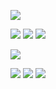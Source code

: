 [<img src="https://img.shields.io/badge/dynamic/json?color=%23000&label=codewars&labelColor=333333&style=for-the-badge&prefix=%20total%20&query=codeChallenges.totalCompleted&suffix=%20solved%20&url=https%3A%2F%2Fwww.codewars.com%2Fapi%2Fv1%2Fusers%2Fkrapjost&logo=codewars&logoColor=B92F21"/>](https://www.codewars.com/users/krapjost)
   
[<img src="https://img.shields.io/badge/dynamic/json?color=F7DF1E&label=&labelColor=333333&style=flat-square&prefix=%F0%9F%92%A8%20&query=ranks.languages.javascript.name&url=https%3A%2F%2Fwww.codewars.com%2Fapi%2Fv1%2Fusers%2Fkrapjost&logo=javascript&logoColor=F7DF1E&logoWidth=20"/>](https://www.codewars.com/users/krapjost)
[<img src="https://img.shields.io/badge/dynamic/json?color=00add8&label=&labelColor=333333&style=flat-square&prefix=%F0%9F%8D%A7%20&query=ranks.languages.go.name&url=https%3A%2F%2Fwww.codewars.com%2Fapi%2Fv1%2Fusers%2Fkrapjost&logo=go&logoColor=00add8&logoWidth=20"/>](https://www.codewars.com/users/krapjost)
[<img src="https://img.shields.io/badge/dynamic/json?color=3776AB&label=&labelColor=333333&style=flat-square&prefix=%F0%9F%90%A3%20&query=ranks.languages.python.name&url=https%3A%2F%2Fwww.codewars.com%2Fapi%2Fv1%2Fusers%2Fkrapjost&logo=python&logoColor=3776AB&logoWidth=20"/>](https://www.codewars.com/users/krapjost)
   
[<img src="https://img.shields.io/badge/dynamic/json?color=%23000&label=leetcode&labelColor=333333&style=for-the-badge&prefix=%20total%20&query=num_solved&suffix=%20solved%20&url=https%3A%2F%2Fleetcode.com%2Fapi%2Fproblems%2Falgorithms%2F%3Fuser_name%3Dkrapjost&logo=LeetCode&logoColor=FFA116"/>](https://leetcode.com/krapjost/)

<img src="https://img.shields.io/badge/dynamic/json?color=f5da42&label=Ez&labelColor=333333&style=flat-square&prefix=solved%20&query=ac_easy&url=https://leetcode.com/api/problems/algorithms/?user_name=krapjost"/> <img src="https://img.shields.io/badge/dynamic/json?color=ed6028&label=Md&labelColor=333333&style=flat-square&prefix=solved%20&query=ac_medium&url=https://leetcode.com/api/problems/algorithms/?user_name=krapjost"/> <img src="https://img.shields.io/badge/dynamic/json?color=ba1f1a&label=Hd&labelColor=333333&style=flat-square&prefix=solved%20&query=ac_hard&url=https://leetcode.com/api/problems/algorithms/?user_name=krapjost"/>
